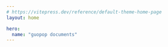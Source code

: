 ```yaml
---
# https://vitepress.dev/reference/default-theme-home-page
layout: home

hero:
  name: "guopop documents"
---
```


